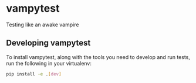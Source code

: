 # vampytest

Testing like an awake vampire

## Developing vampytest

To install vampytest, along with the tools you need to develop and run tests, \
run the following in your virtualenv:

```bash
pip install -e .[dev]
```
